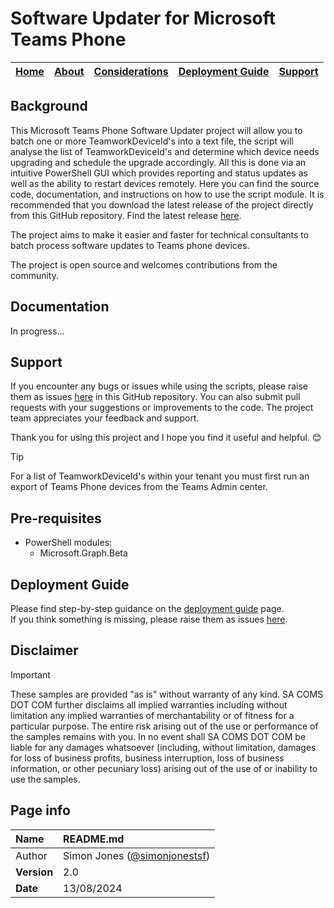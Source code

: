 # Software Updater for Microsoft Teams Phone

| [Home](README.md) | [About](about.md) | [Considerations](considerations.md) | [Deployment Guide](deployment.md) | [Support](support.md) | 
| --- | --- | --- | --- | --- |

## Background
This Microsoft Teams Phone Software Updater project will allow you to batch one or more TeamworkDeviceId's into a text file, the script
will analyse the list of TeamworkDeviceId's and determine which device needs upgrading and schedule the upgrade accordingly.
All this is done via an intuitive PowerShell GUI which provides reporting and status updates as well as the ability to restart devices remotely. Here you can find the source code, documentation, and instructions on how to use the script module. It is recommended that you download the latest release of the project directly from this GitHub repository. Find the latest release [here](https://github.com/jone5zee/).

The project aims to make it easier and faster for technical consultants to batch process software updates to Teams phone devices. 

The project is open source and welcomes contributions from the community. 

## Documentation
In progress...

## Support
If you encounter any bugs or issues while using the scripts, please raise them as issues [here](https://github.com/jone5zee/MicrosoftTeamsPhone-SoftwareUpdates/issues) in this GitHub repository. You can also submit pull requests with your suggestions or improvements to the code. The project team appreciates your feedback and support. 

Thank you for using this project and I hope you find it useful and helpful. 😊

 > [!TIP]
> For a list of TeamworkDeviceId's within your tenant you must first run an export of Teams Phone devices from the Teams Admin center.

## Pre-requisites
* PowerShell modules:
  * Microsoft.Graph.Beta
    
## Deployment Guide
Please find step-by-step guidance on the [deployment guide](deployment.md) page.  
If you think something is missing, please raise them as issues [here](https://github.com/robwatts365/MicrosoftTeamsPhone-ConfigureSharedCalling/issues).

## Disclaimer
> [!IMPORTANT]
> These samples are provided "as is" without warranty of any kind. SA COMS DOT COM further disclaims all implied warranties including without limitation any implied warranties of merchantability or of fitness for a particular purpose. The entire risk arising out of the use or performance of the samples remains with you. In no event shall SA COMS DOT COM be liable for any damages whatsoever (including, without limitation, damages for loss of business profits, business interruption, loss of business information, or other pecuniary loss) arising out of the use of or inability to use the samples.

## Page info

| Name | README.md |
| :--- | :--- |
| Author | Simon Jones ([@simonjonestsf](https://github.com/simonjonestsf)) |
| **Version** | 2.0 |
| **Date** | 13/08/2024 |
